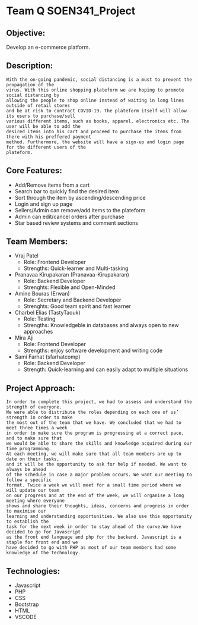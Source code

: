 # Team Q SOEN341_Project
## Objective:
Develop an e-commerce platform.
## Description:
    With the on-going pandemic, social distancing is a must to prevent the propagation of the
    virus. With this online shopping plateform we are hoping to promote social distancing by
    allowing the people to shop online instead of waiting in long lines outside of retail stores 
    and be at risk to contract COVID-19. The plateform itself will allow its users to purchase/sell 
    various different items, such as books, apparel, electronics etc. The user will be able to add the 
    desired items into his cart and proceed to purchase the items from there with his preffered payment
    method. Furthermore, the website will have a sign-up and login page for the different users of the 
    plateform.
## Core Features:
- Add/Remove items from a cart
- Search bar to quickly find the desired item
- Sort through the item by ascending/descending price
- Login and sign up page
- Sellers/Admin can remove/add items to the plateform
- Admin can edit/cancel orders after purchase
- Star based review systems and comment sections
## Team Members:
- Vraj Patel 
    - Role: Frontend Developer
    - Strengths: Quick-learner and Multi-tasking
- Pranavaa Kirupakaran (Pranavaa-Kirupakaran)
    - Role: Backend Developer
    - Strenghts: Flexible and Open-Minded
- Amine Bouras (Erwan)
    - Role: Secretary and Backend Developer
    - Strenghts: Good team spirit and fast learner
- Charbel Elias (TastyTaouk)
    - Role: Testing
    - Strengths: Knowledgeble in databases and always open to new approaches
- Mira Aji 
    - Role: Frontend Developer
    - Strengths: enjoy software development and writing code
- Sami Farhat (sfarhatcomp)
    - Role: Backend Developer
    - Strength: Quick-learning and can easily adapt to multiple situations
## Project Approach: 
    In order to complete this project, we had to assess and understand the strength of everyone.
    We were able to distribute the roles depending on each one of us’ strength in order to make 
    the most out of the team that we have. We concluded that we had to meet three times a week 
    in order to make sure the program is progressing at a correct pace, and to make sure that 
    we would be able to share the skills and knowledge acquired during our time programming.
    At each meeting, we will make sure that all team members are up to date on their tasks, 
    and it will be the opportunity to ask for help if needed. We want to always be ahead 
    of the schedule in case a major problem occurs. We want our meeting to follow a specific
    format. Twice a week we will meet for a small time period where we will update our team
    on our progress and at the end of the week, we will organise a long meeting where everyone 
    shows and share their thoughts, ideas, concerns and progress in order to maximise our 
    learning and understanding opportunities. We also use this opportunity to establish the
    task for the next week in order to stay ahead of the curve.We have decided to go for Javascript 
    as the front end language and php for the backend. Javascript is a staple for front end and we 
    have decided to go with PHP as most of our team members had some knowledge of the technology. 
## Technologies:
- Javascript
- PHP
- CSS
- Bootstrap
- HTML
- VSCODE

